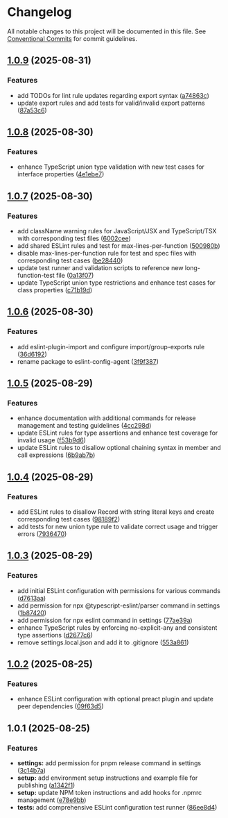 # Changelog

All notable changes to this project will be documented in this file. See [Conventional Commits](https://conventionalcommits.org) for commit guidelines.



## [1.0.9](https://github.com/tupe12334/eslint-config/compare/v1.0.8...v1.0.9) (2025-08-31)

### Features

* add TODOs for lint rule updates regarding export syntax ([a74863c](https://github.com/tupe12334/eslint-config/commit/a74863ccb97850147d8773a9dae3b537cc5c1971))
* update export rules and add tests for valid/invalid export patterns ([87a53c6](https://github.com/tupe12334/eslint-config/commit/87a53c6470360b2f8ed03dc58be28404027e6955))

## [1.0.8](https://github.com/tupe12334/eslint-config/compare/v1.0.7...v1.0.8) (2025-08-30)

### Features

* enhance TypeScript union type validation with new test cases for interface properties ([4e1ebe7](https://github.com/tupe12334/eslint-config/commit/4e1ebe737049aa1e61c6daac66032f2bb70f34d6))

## [1.0.7](https://github.com/tupe12334/eslint-config/compare/v1.0.6...v1.0.7) (2025-08-30)

### Features

* add className warning rules for JavaScript/JSX and TypeScript/TSX with corresponding test files ([6002cee](https://github.com/tupe12334/eslint-config/commit/6002ceeca6e5e083ef29918af4898ec791ef194e))
* add shared ESLint rules and test for max-lines-per-function ([500980b](https://github.com/tupe12334/eslint-config/commit/500980bcca349595dbef06d8c7524fc9ab3bb244))
* disable max-lines-per-function rule for test and spec files with corresponding test cases ([be28440](https://github.com/tupe12334/eslint-config/commit/be284403c1066449b5b21b7df55cf3de0e4bdf7e))
* update test runner and validation scripts to reference new long-function-test file ([0a13f07](https://github.com/tupe12334/eslint-config/commit/0a13f07709dc4d508adee035cc5924de670a1e78))
* update TypeScript union type restrictions and enhance test cases for class properties ([c71b19d](https://github.com/tupe12334/eslint-config/commit/c71b19dcaffbbf5a2ba37e0f65853c78fd0ca5f7))

## [1.0.6](https://github.com/tupe12334/eslint-config/compare/v1.0.5...v1.0.6) (2025-08-30)

### Features

* add eslint-plugin-import and configure import/group-exports rule ([36d6192](https://github.com/tupe12334/eslint-config/commit/36d6192b5a85031a96e46cfaccb0e7ad62b41726))
* rename package to eslint-config-agent ([3f9f387](https://github.com/tupe12334/eslint-config/commit/3f9f387650fd74317663142db5801a04e5ff2158))

## [1.0.5](https://github.com/tupe12334/eslint-config/compare/v1.0.4...v1.0.5) (2025-08-29)

### Features

* enhance documentation with additional commands for release management and testing guidelines ([4cc298d](https://github.com/tupe12334/eslint-config/commit/4cc298d195edfee31dfd3ec2dc2e5343707dae35))
* update ESLint rules for type assertions and enhance test coverage for invalid usage ([f53b9d6](https://github.com/tupe12334/eslint-config/commit/f53b9d6ca40f949e073d6eb08e70ec6ad0117518))
* update ESLint rules to disallow optional chaining syntax in member and call expressions ([6b9ab7b](https://github.com/tupe12334/eslint-config/commit/6b9ab7bdae7b8608a19e2f888c72af18382f66da))

## [1.0.4](https://github.com/tupe12334/eslint-config/compare/v1.0.3...v1.0.4) (2025-08-29)

### Features

* add ESLint rules to disallow Record with string literal keys and create corresponding test cases ([98189f2](https://github.com/tupe12334/eslint-config/commit/98189f26ef78a1cf0fc89bcf47848d8761b8a5e9))
* add tests for new union type rule to validate correct usage and trigger errors ([7936470](https://github.com/tupe12334/eslint-config/commit/7936470d10003dab6353650038e5b02e9e79b657))

## [1.0.3](https://github.com/tupe12334/eslint-config/compare/v1.0.2...v1.0.3) (2025-08-29)

### Features

* add initial ESLint configuration with permissions for various commands ([d7613aa](https://github.com/tupe12334/eslint-config/commit/d7613aa115b04e3aa45e6707dea350f9ec8b1678))
* add permission for npx @typescript-eslint/parser command in settings ([1b87420](https://github.com/tupe12334/eslint-config/commit/1b87420bddd5fd3894fe34b38a41059b03eb2f5b))
* add permission for npx eslint command in settings ([77ae39a](https://github.com/tupe12334/eslint-config/commit/77ae39ae84c5d0a186a88acef2cd5aa1e68153bc))
* enhance TypeScript rules by enforcing no-explicit-any and consistent type assertions ([d2677c6](https://github.com/tupe12334/eslint-config/commit/d2677c6359ea956d36d9e02abcf173131c49f437))
* remove settings.local.json and add it to .gitignore ([553a861](https://github.com/tupe12334/eslint-config/commit/553a861644ce81689400920892ea7eb64822703d))

## [1.0.2](https://github.com/tupe12334/eslint-config/compare/v1.0.1...v1.0.2) (2025-08-25)

### Features

* enhance ESLint configuration with optional preact plugin and update peer dependencies ([09f63d5](https://github.com/tupe12334/eslint-config/commit/09f63d5249c8c6f6832668b926b5c1b81d6d8144))

## 1.0.1 (2025-08-25)

### Features

* **settings:** add permission for pnpm release command in settings ([3c14b7a](https://github.com/tupe12334/eslint-config/commit/3c14b7a8b2da8461bcee7ba7eeb0811cb9f995d5))
* **setup:** add environment setup instructions and example file for publishing ([a1342f1](https://github.com/tupe12334/eslint-config/commit/a1342f19849b91b9d2579e0e657e9fe624dac156))
* **setup:** update NPM token instructions and add hooks for .npmrc management ([e78e9bb](https://github.com/tupe12334/eslint-config/commit/e78e9bb5a6ab5d9e21edd852b33ea6f077623387))
* **tests:** add comprehensive ESLint configuration test runner ([86ee8d4](https://github.com/tupe12334/eslint-config/commit/86ee8d4a83c7b620bf3909c368ba8f8926726c15))
